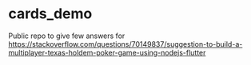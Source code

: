 # cards_demo

Public repo to give few answers for 
https://stackoverflow.com/questions/70149837/suggestion-to-build-a-multiplayer-texas-holdem-poker-game-using-nodejs-flutter